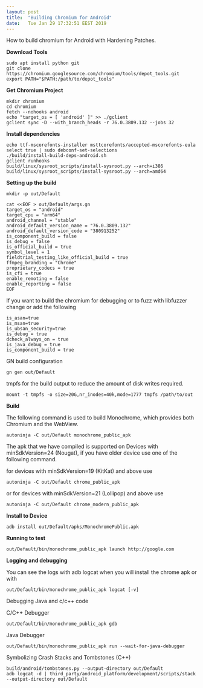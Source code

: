 ```yaml
---
layout: post
title:  "Building Chromium for Android"
date:	Tue Jan 29 17:32:51 EEST 2019
---
```


How to build chromium for Android with Hardening Patches.

**Download Tools**
	
	sudo apt install python git
	git clone https://chromium.googlesource.com/chromium/tools/depot_tools.git
	export PATH="$PATH:/path/to/depot_tools"

**Get Chromium Project**

	mkdir chromium
	cd chromium
	fetch --nohooks android
	echo "target_os = [ 'android' ]" >> ./gclient
	gclient sync -D --with_branch_heads -r 76.0.3809.132 --jobs 32

**Install dependencies**

	echo ttf-mscorefonts-installer msttcorefonts/accepted-mscorefonts-eula select true | sudo debconf-set-selections
	./build/install-build-deps-android.sh
	gclient runhooks
	build/linux/sysroot_scripts/install-sysroot.py --arch=i386
	build/linux/sysroot_scripts/install-sysroot.py --arch=amd64

**Setting up the build**

	mkdir -p out/Default
	
	cat <<EOF > out/Default/args.gn
	target_os = "android"
	target_cpu = "arm64"
	android_channel = "stable"
	android_default_version_name = "76.0.3809.132"
	android_default_version_code = "380913252"
	is_component_build = false
	is_debug = false
	is_official_build = true
	symbol_level = 1
	fieldtrial_testing_like_official_build = true
	ffmpeg_branding = "Chrome"
	proprietary_codecs = true
	is_cfi = true
	enable_remoting = false
	enable_reporting = false
	EOF
  
If you want to build the chromium for debugging or to fuzz with libfuzzer change or add the following

	is_asan=true
	is_msan=true
	is_ubsan_security=true
	is_debug = true
	dcheck_always_on = true
	is_java_debug = true
	is_component_build = true
  

GN build configuration

	gn gen out/Default

tmpfs for the build output to reduce the amount of disk writes required.

	mount -t tmpfs -o size=20G,nr_inodes=40k,mode=1777 tmpfs /path/to/out

**Build**

The following command is used to build Monochrome, which provides both Chromium and the WebView.

	autoninja -C out/Default monochrome_public_apk

The apk that we have compiled is supported on Devices with minSdkVersion=24 (Nougat), if you have older device use one of the following command.

for devices with minSdkVersion=19 (KitKat) and above use

	autoninja -C out/Default chrome_public_apk

or for devices with minSdkVersion=21 (Lollipop) and above use

	autoninja -C out/Default chrome_modern_public_apk

**Install to Device**

	adb install out/Default/apks/MonochromePublic.apk

**Running to test**

	out/Default/bin/monochrome_public_apk launch http://google.com
	
**Logging and debugging**

You can see the logs with adb logcat when you will install the chrome apk or with

	out/Default/bin/monochrome_public_apk logcat [-v]

Debugging Java and c/c++ code

C/C++ Debugger

	out/Default/bin/monochrome_public_apk gdb

Java Debugger

	out/Default/bin/monochrome_public_apk run --wait-for-java-debugger
	
Symbolizing Crash Stacks and Tombstones (C++)

	build/android/tombstones.py --output-directory out/Default
	adb logcat -d | third_party/android_platform/development/scripts/stack --output-directory out/Default
	

